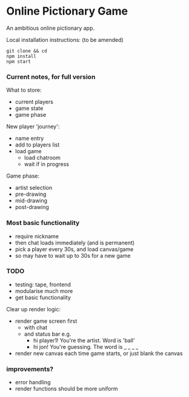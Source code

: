 # Online Pictionary Game

An ambitious online pictionary app.

Local installation instructions: (to be amended)
```
git clone && cd
npm install
npm start
```

### Current notes, for full version

What to store:
- current players
- game state
- game phase

New player 'journey':
- name entry
- add to players list
- load game
  - load chatroom
  - wait if in progress

Game phase:
- artist selection
- pre-drawing
- mid-drawing
- post-drawing

### Most basic functionality

- require nickname
- then chat loads immediately (and is permanent)
- pick a player every 30s, and load canvas/game
- so may have to wait up to 30s for a new game

### TODO
- testing: tape, frontend
- modularise much more
- get basic functionality

Clear up render logic:
- render game screen first
  - with chat
  - and status bar e.g.
    - hi player1! You're the artist. Word is 'ball'
    - hi jon! You're guessing. The word is _ _ _ _
- render new canvas each time game starts, or just blank the canvas


### improvements?
- error handling
- render functions should be more uniform
